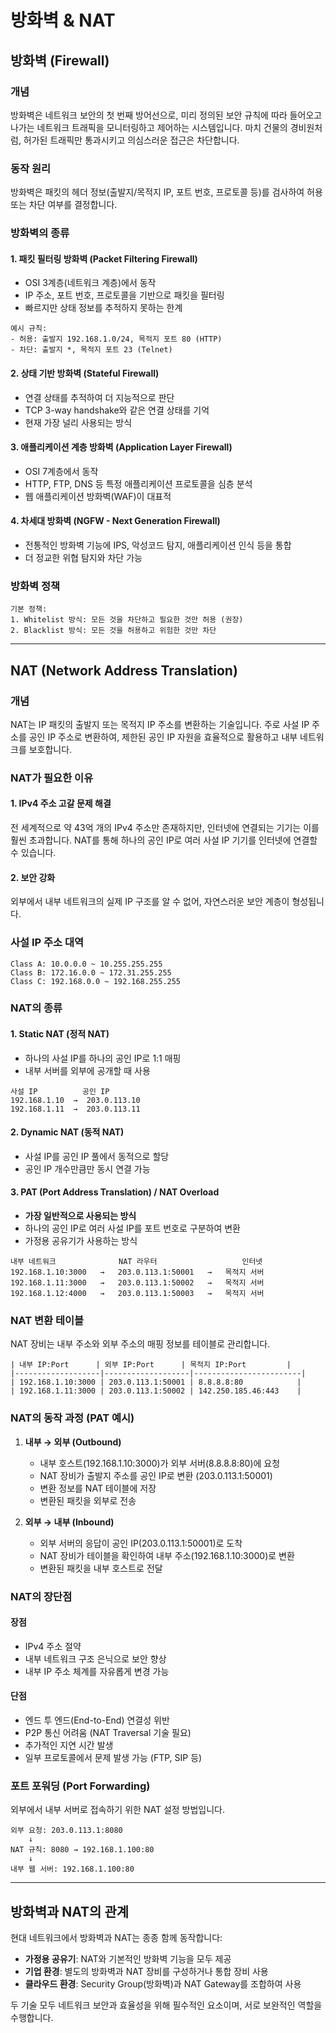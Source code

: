 # 방화벽 & NAT

## 방화벽 (Firewall)

### 개념
방화벽은 네트워크 보안의 첫 번째 방어선으로, 미리 정의된 보안 규칙에 따라 들어오고 나가는 네트워크 트래픽을 모니터링하고 제어하는 시스템입니다. 마치 건물의 경비원처럼, 허가된 트래픽만 통과시키고 의심스러운 접근은 차단합니다.

### 동작 원리
방화벽은 패킷의 헤더 정보(출발지/목적지 IP, 포트 번호, 프로토콜 등)를 검사하여 허용 또는 차단 여부를 결정합니다.

### 방화벽의 종류

#### 1. 패킷 필터링 방화벽 (Packet Filtering Firewall)
- OSI 3계층(네트워크 계층)에서 동작
- IP 주소, 포트 번호, 프로토콜을 기반으로 패킷을 필터링
- 빠르지만 상태 정보를 추적하지 못하는 한계

```
예시 규칙:
- 허용: 출발지 192.168.1.0/24, 목적지 포트 80 (HTTP)
- 차단: 출발지 *, 목적지 포트 23 (Telnet)
```

#### 2. 상태 기반 방화벽 (Stateful Firewall)
- 연결 상태를 추적하여 더 지능적으로 판단
- TCP 3-way handshake와 같은 연결 상태를 기억
- 현재 가장 널리 사용되는 방식

#### 3. 애플리케이션 계층 방화벽 (Application Layer Firewall)
- OSI 7계층에서 동작
- HTTP, FTP, DNS 등 특정 애플리케이션 프로토콜을 심층 분석
- 웹 애플리케이션 방화벽(WAF)이 대표적

#### 4. 차세대 방화벽 (NGFW - Next Generation Firewall)
- 전통적인 방화벽 기능에 IPS, 악성코드 탐지, 애플리케이션 인식 등을 통합
- 더 정교한 위협 탐지와 차단 가능

### 방화벽 정책
```
기본 정책:
1. Whitelist 방식: 모든 것을 차단하고 필요한 것만 허용 (권장)
2. Blacklist 방식: 모든 것을 허용하고 위험한 것만 차단
```

---

## NAT (Network Address Translation)

### 개념
NAT는 IP 패킷의 출발지 또는 목적지 IP 주소를 변환하는 기술입니다. 주로 사설 IP 주소를 공인 IP 주소로 변환하여, 제한된 공인 IP 자원을 효율적으로 활용하고 내부 네트워크를 보호합니다.

### NAT가 필요한 이유

#### 1. IPv4 주소 고갈 문제 해결
전 세계적으로 약 43억 개의 IPv4 주소만 존재하지만, 인터넷에 연결되는 기기는 이를 훨씬 초과합니다. NAT를 통해 하나의 공인 IP로 여러 사설 IP 기기를 인터넷에 연결할 수 있습니다.

#### 2. 보안 강화
외부에서 내부 네트워크의 실제 IP 구조를 알 수 없어, 자연스러운 보안 계층이 형성됩니다.

### 사설 IP 주소 대역
```
Class A: 10.0.0.0 ~ 10.255.255.255
Class B: 172.16.0.0 ~ 172.31.255.255
Class C: 192.168.0.0 ~ 192.168.255.255
```

### NAT의 종류

#### 1. Static NAT (정적 NAT)
- 하나의 사설 IP를 하나의 공인 IP로 1:1 매핑
- 내부 서버를 외부에 공개할 때 사용
```
사설 IP          공인 IP
192.168.1.10  →  203.0.113.10
192.168.1.11  →  203.0.113.11
```

#### 2. Dynamic NAT (동적 NAT)
- 사설 IP를 공인 IP 풀에서 동적으로 할당
- 공인 IP 개수만큼만 동시 연결 가능

#### 3. PAT (Port Address Translation) / NAT Overload
- **가장 일반적으로 사용되는 방식**
- 하나의 공인 IP로 여러 사설 IP를 포트 번호로 구분하여 변환
- 가정용 공유기가 사용하는 방식

```
내부 네트워크              NAT 라우터                   인터넷
192.168.1.10:3000   →   203.0.113.1:50001   →   목적지 서버
192.168.1.11:3000   →   203.0.113.1:50002   →   목적지 서버
192.168.1.12:4000   →   203.0.113.1:50003   →   목적지 서버
```

### NAT 변환 테이블
NAT 장비는 내부 주소와 외부 주소의 매핑 정보를 테이블로 관리합니다.

```
| 내부 IP:Port      | 외부 IP:Port      | 목적지 IP:Port         |
|-------------------|-------------------|------------------------|
| 192.168.1.10:3000 | 203.0.113.1:50001 | 8.8.8.8:80            |
| 192.168.1.11:3000 | 203.0.113.1:50002 | 142.250.185.46:443    |
```

### NAT의 동작 과정 (PAT 예시)

1. **내부 → 외부 (Outbound)**
   - 내부 호스트(192.168.1.10:3000)가 외부 서버(8.8.8.8:80)에 요청
   - NAT 장비가 출발지 주소를 공인 IP로 변환 (203.0.113.1:50001)
   - 변환 정보를 NAT 테이블에 저장
   - 변환된 패킷을 외부로 전송

2. **외부 → 내부 (Inbound)**
   - 외부 서버의 응답이 공인 IP(203.0.113.1:50001)로 도착
   - NAT 장비가 테이블을 확인하여 내부 주소(192.168.1.10:3000)로 변환
   - 변환된 패킷을 내부 호스트로 전달

### NAT의 장단점

#### 장점
- IPv4 주소 절약
- 내부 네트워크 구조 은닉으로 보안 향상
- 내부 IP 주소 체계를 자유롭게 변경 가능

#### 단점
- 엔드 투 엔드(End-to-End) 연결성 위반
- P2P 통신 어려움 (NAT Traversal 기술 필요)
- 추가적인 지연 시간 발생
- 일부 프로토콜에서 문제 발생 가능 (FTP, SIP 등)

### 포트 포워딩 (Port Forwarding)
외부에서 내부 서버로 접속하기 위한 NAT 설정 방법입니다.

```
외부 요청: 203.0.113.1:8080
    ↓
NAT 규칙: 8080 → 192.168.1.100:80
    ↓
내부 웹 서버: 192.168.1.100:80
```

---

## 방화벽과 NAT의 관계

현대 네트워크에서 방화벽과 NAT는 종종 함께 동작합니다:

- **가정용 공유기**: NAT와 기본적인 방화벽 기능을 모두 제공
- **기업 환경**: 별도의 방화벽과 NAT 장비를 구성하거나 통합 장비 사용
- **클라우드 환경**: Security Group(방화벽)과 NAT Gateway를 조합하여 사용

두 기술 모두 네트워크 보안과 효율성을 위해 필수적인 요소이며, 서로 보완적인 역할을 수행합니다.
